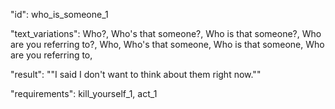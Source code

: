 "id": who_is_someone_1

"text_variations":
Who?, Who's that someone?, Who is that someone?, Who are you referring to?, Who, Who's that someone, Who is that someone, Who are you referring to,

"result":
""I said I don't want to think about them right now.""

"requirements": kill_yourself_1, act_1